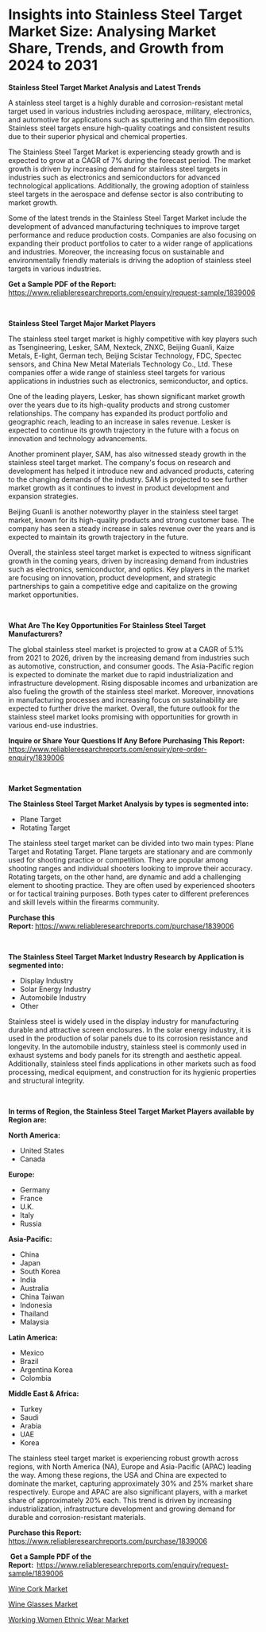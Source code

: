<p><h1>Insights into Stainless Steel Target Market Size: Analysing Market Share, Trends, and Growth from 2024 to 2031</h1></p><p><strong>Stainless Steel Target Market Analysis and Latest Trends</strong></p>
<p><p>A stainless steel target is a highly durable and corrosion-resistant metal target used in various industries including aerospace, military, electronics, and automotive for applications such as sputtering and thin film deposition. Stainless steel targets ensure high-quality coatings and consistent results due to their superior physical and chemical properties.</p><p>The Stainless Steel Target Market is experiencing steady growth and is expected to grow at a CAGR of 7% during the forecast period. The market growth is driven by increasing demand for stainless steel targets in industries such as electronics and semiconductors for advanced technological applications. Additionally, the growing adoption of stainless steel targets in the aerospace and defense sector is also contributing to market growth.</p><p>Some of the latest trends in the Stainless Steel Target Market include the development of advanced manufacturing techniques to improve target performance and reduce production costs. Companies are also focusing on expanding their product portfolios to cater to a wider range of applications and industries. Moreover, the increasing focus on sustainable and environmentally friendly materials is driving the adoption of stainless steel targets in various industries.</p></p>
<p><strong>Get a Sample PDF of the Report:&nbsp;</strong> <a href="https://www.reliableresearchreports.com/enquiry/request-sample/1839006">https://www.reliableresearchreports.com/enquiry/request-sample/1839006</a></p>
<p>&nbsp;</p>
<p><strong>Stainless Steel Target Major Market Players</strong></p>
<p><p>The stainless steel target market is highly competitive with key players such as Tsengineering, Lesker, SAM, Nexteck, ZNXC, Beijing Guanli, Kaize Metals, E-light, German tech, Beijing Scistar Technology, FDC, Spectec sensors, and China New Metal Materials Technology Co., Ltd. These companies offer a wide range of stainless steel targets for various applications in industries such as electronics, semiconductor, and optics.</p><p>One of the leading players, Lesker, has shown significant market growth over the years due to its high-quality products and strong customer relationships. The company has expanded its product portfolio and geographic reach, leading to an increase in sales revenue. Lesker is expected to continue its growth trajectory in the future with a focus on innovation and technology advancements.</p><p>Another prominent player, SAM, has also witnessed steady growth in the stainless steel target market. The company's focus on research and development has helped it introduce new and advanced products, catering to the changing demands of the industry. SAM is projected to see further market growth as it continues to invest in product development and expansion strategies.</p><p>Beijing Guanli is another noteworthy player in the stainless steel target market, known for its high-quality products and strong customer base. The company has seen a steady increase in sales revenue over the years and is expected to maintain its growth trajectory in the future.</p><p>Overall, the stainless steel target market is expected to witness significant growth in the coming years, driven by increasing demand from industries such as electronics, semiconductor, and optics. Key players in the market are focusing on innovation, product development, and strategic partnerships to gain a competitive edge and capitalize on the growing market opportunities.</p></p>
<p>&nbsp;</p>
<p><strong>What Are The Key Opportunities For Stainless Steel Target Manufacturers?</strong></p>
<p><p>The global stainless steel market is projected to grow at a CAGR of 5.1% from 2021 to 2026, driven by the increasing demand from industries such as automotive, construction, and consumer goods. The Asia-Pacific region is expected to dominate the market due to rapid industrialization and infrastructure development. Rising disposable incomes and urbanization are also fueling the growth of the stainless steel market. Moreover, innovations in manufacturing processes and increasing focus on sustainability are expected to further drive the market. Overall, the future outlook for the stainless steel market looks promising with opportunities for growth in various end-use industries.</p></p>
<p><strong>Inquire or Share Your Questions If Any Before Purchasing This Report:</strong> <a href="https://www.reliableresearchreports.com/enquiry/pre-order-enquiry/1839006">https://www.reliableresearchreports.com/enquiry/pre-order-enquiry/1839006</a></p>
<p>&nbsp;</p>
<p><strong>Market Segmentation</strong></p>
<p><strong>The Stainless Steel Target Market Analysis by types is segmented into:</strong></p>
<p><ul><li>Plane Target</li><li>Rotating Target</li></ul></p>
<p><p>The stainless steel target market can be divided into two main types: Plane Target and Rotating Target. Plane targets are stationary and are commonly used for shooting practice or competition. They are popular among shooting ranges and individual shooters looking to improve their accuracy. Rotating targets, on the other hand, are dynamic and add a challenging element to shooting practice. They are often used by experienced shooters or for tactical training purposes. Both types cater to different preferences and skill levels within the firearms community.</p></p>
<p><strong>Purchase this Report:&nbsp;</strong><a href="https://www.reliableresearchreports.com/purchase/1839006">https://www.reliableresearchreports.com/purchase/1839006</a></p>
<p>&nbsp;</p>
<p><strong>The Stainless Steel Target Market Industry Research by Application is segmented into:</strong></p>
<p><ul><li>Display Industry</li><li>Solar Energy Industry</li><li>Automobile Industry</li><li>Other</li></ul></p>
<p><p>Stainless steel is widely used in the display industry for manufacturing durable and attractive screen enclosures. In the solar energy industry, it is used in the production of solar panels due to its corrosion resistance and longevity. In the automobile industry, stainless steel is commonly used in exhaust systems and body panels for its strength and aesthetic appeal. Additionally, stainless steel finds applications in other markets such as food processing, medical equipment, and construction for its hygienic properties and structural integrity.</p></p>
<p>&nbsp;</p>
<p><strong>In terms of Region, the Stainless Steel Target Market Players available by Region are:</strong></p>
<p>
    <p> <strong> North America: </strong>
        <ul>
            <li>United States</li>
            <li>Canada</li>
        </ul>
        </p> 
    <p> <strong> Europe: </strong>
        <ul>
            <li>Germany</li>
            <li>France</li>
            <li>U.K.</li>
            <li>Italy</li>
            <li>Russia</li>
        </ul>
        </p> 
    <p> <strong> Asia-Pacific: </strong>
        <ul>
            <li>China</li>
            <li>Japan</li>
            <li>South Korea</li>
            <li>India</li>
            <li>Australia</li>
            <li>China Taiwan</li>
            <li>Indonesia</li>
            <li>Thailand</li>
            <li>Malaysia</li>
        </ul>
        </p> 
    <p> <strong> Latin America: </strong>
        <ul>
            <li>Mexico</li>
            <li>Brazil</li>
            <li>Argentina Korea</li>
            <li>Colombia</li>
        </ul>
        </p> 
    <p> <strong> Middle East & Africa: </strong>
        <ul>
            <li>Turkey</li>
            <li>Saudi</li>
            <li>Arabia</li>
            <li>UAE</li>
            <li>Korea</li>
        </ul>
    </p>
    </p>
<p><p>The stainless steel target market is experiencing robust growth across regions, with North America (NA), Europe and Asia-Pacific (APAC) leading the way. Among these regions, the USA and China are expected to dominate the market, capturing approximately 30% and 25% market share respectively. Europe and APAC are also significant players, with a market share of approximately 20% each. This trend is driven by increasing industrialization, infrastructure development and growing demand for durable and corrosion-resistant materials.</p></p>
<p><strong>Purchase this Report: </strong><a href="https://www.reliableresearchreports.com/purchase/1839006">https://www.reliableresearchreports.com/purchase/1839006</a></p>
<p>&nbsp;<strong>Get a Sample PDF of the Report:&nbsp;&nbsp;</strong><a href="https://www.reliableresearchreports.com/enquiry/request-sample/1839006">https://www.reliableresearchreports.com/enquiry/request-sample/1839006</a></p>
<p><strong></strong></p>
<p><p><a href="https://view.publitas.com/reportprime-1/global-wine-cork-market-size-and-market-trends-insights-and-projections-from-2024-to-2031/">Wine Cork Market</a></p><p><a href="https://view.publitas.com/reportprime-1/wine-glasses-market-analysis-examines-its-scope-on-growth-opportunities-and-forecasted-trends-spanning-from-2024-to-2031/">Wine Glasses Market</a></p><p><a href="https://view.publitas.com/reportprime-1/global-working-women-ethnic-wear-market-by-types-applications-and-major-players-with-regional-growth-rate-analysis-and-development-situation-from-2024-to-2031/">Working Women Ethnic Wear Market</a></p></p>